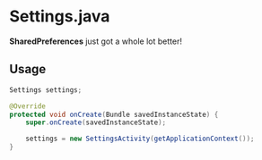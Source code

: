 # Settings.java

**SharedPreferences** just got a whole lot better!
 
 
 
## Usage

```java
Settings settings;

@Override
protected void onCreate(Bundle savedInstanceState) {
    super.onCreate(savedInstanceState);

    settings = new SettingsActivity(getApplicationContext());
}
```

